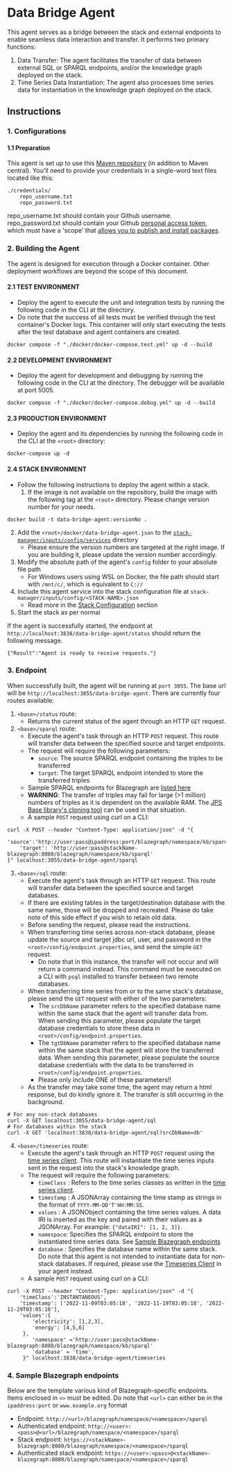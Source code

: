 # Data Bridge Agent
This agent serves as a bridge between the stack and external endpoints to enable seamless data interaction and transfer. It performs two primary functions:
1) Data Transfer: The agent facilitates the transfer of data between external SQL or SPARQL endpoints, and/or the knowledge graph deployed on the stack.
2) Time Series Data Instantiation: The agent also processes time series data for instantiation in the knowledge graph deployed on the stack.

## Instructions
### 1. Configurations
#### 1.1 Preparation
This agent is set up to use this [Maven repository](https://maven.pkg.github.com/cambridge-cares/TheWorldAvatar/) (in addition to Maven central).
You'll need to provide  your credentials in a single-word text files located like this:
```
./credentials/
    repo_username.txt
    repo_password.txt
```
repo_username.txt should contain your Github username. repo_password.txt should contain your Github [personal access token](https://docs.github.com/en/github/authenticating-to-github/creating-a-personal-access-token),
which must have a 'scope' that [allows you to publish and install packages](https://docs.github.com/en/packages/working-with-a-github-packages-registry/working-with-the-apache-maven-registry#authenticating-to-github-packages).

### 2. Building the Agent
The agent is designed for execution through a Docker container. Other deployment workflows are beyond the scope of this document.

#### 2.1 **TEST ENVIRONMENT**
- Deploy the agent to execute the unit and integration tests by running the following code in the CLI at the <root> directory. 
- Do note that the success of all tests must be verified through the test container's Docker logs. This container will only start executing the tests after the test database and agent containers are created.
```
docker compose -f "./docker/docker-compose.test.yml" up -d --build
```

#### 2.2 **DEVELOPMENT ENVIRONMENT**
- Deploy the agent for development and debugging by running the following code in the CLI at the directory. The debugger will be available at port 5005.
```
docker compose -f "./docker/docker-compose.debug.yml" up -d --build
```

#### 2.3 **PRODUCTION ENVIRONMENT**
- Deploy the agent and its dependencies by running the following code in the CLI at the `<root>` directory:
```
docker-compose up -d
```

#### 2.4 **STACK ENVIRONMENT**
- Follow the following instructions to deploy the agent within a stack.
  1) If the image is not available on the repository, build the image with the following tag at the `<root>` directory. Please change version number for your needs.
```
docker build -t data-bridge-agent:versionNo .
```
  2) Add the `<root>/docker/data-bridge-agent.json` to the [`stack-manager/inputs/config/services`](https://github.com/cambridge-cares/TheWorldAvatar/blob/main/Deploy/stacks/dynamic/stack-manager/inputs/config/services) directory
     - Please ensure the version numbers are targeted at the right image. If you are building it, please update the version number accordingly.
  3) Modify the absolute path of the agent's `config` folder to your absolute file path
     - For Windows users using WSL on Docker, the file path should start with `/mnt/c/`, which is equivalent to `C://`
  4) Include this agent service into the stack configuration file at `stack-manager/inputs/config/<STACK-NAME>.json`
     - Read more in the [Stack Configuration](https://github.com/cambridge-cares/TheWorldAvatar/tree/main/Deploy/stacks/dynamic/stack-manager) section
  5) Start the stack as per normal

If the agent is successfully started, the endpoint at `http://localhost:3838/data-bridge-agent/status` should return the following message.
```
{"Result":"Agent is ready to receive requests."}
```

### 3. Endpoint
When successfully built, the agent will be running at `port 3055`. The base url will be `http://localhost:3055/data-bridge-agent`.
There are currently four routes available:

1. `<base>/status` route:
   - Returns the current status of the agent through an HTTP `GET` request.
2. `<base>/sparql` route:
    - Execute the agent's task through an HTTP `POST` request. This route will transfer data between the specified source and target endpoints.
    - The request will require the following parameters:
      - `source`: The source SPARQL endpoint containing the triples to be transferred 
      - `target`: The target SPARQL endpoint intended to store the transferred triples
    - Sample SPARQL endpoints for Blazegraph are [listed here](#4-sample-blazegraph-endpoints)
    - **WARNING**: The transfer of triples may fail for large (>1 million) numbers of triples as it is dependent on the available RAM. The [JPS Base library's cloning tool](https://github.com/cambridge-cares/TheWorldAvatar/blob/main/JPS_BASE_LIB/src/main/java/uk/ac/cam/cares/jps/base/tools/cloning/CloningTool.java) can be used in that situation.
    - A sample `POST` request using curl on a CLI:
```
curl -X POST --header "Content-Type: application/json" -d "{
    'source':'http://user:pass@ipaddress:port/blazegraph/namespace/kb/sparql',
    'target': 'http://user:pass@stackName-blazegraph:8080/blazegraph/namespace/kb/sparql'
}" localhost:3055/data-bridge-agent/sparql 
```

3. `<base>/sql` route:
   - Execute the agent's task through an HTTP `GET` request. This route will transfer data between the specified source and target databases.
   - If there are existing tables in the target/destination database with the same name, those will be dropped and recreated. Please do take note of this side effect if you wish to retain old data.
   - Before sending the request, please read the instructions.
   - When transferring time series across non-stack database, please update the source and target jdbc url, user, and password in the `<root>/config/endpoint.properties`, and send the simple `GET` request.
     - Do note that in this instance, the transfer will not occur and will return a command instead. This command must be executed on a CLI with `psql` installed to transfer between two remote databases.
   - When transferring time series from or to the same stack's database, please send the `GET` request with either of the two parameters:
       - The `srcDbName` parameter refers to the specified database name within the same stack that the agent will transfer data from. When sending this parameter, please populate the target database credentials to store these data in `<root>/config/endpoint.properties`.
       - The `tgtDbName` parameter refers to the specified database name within the same stack that the agent will store the transferred data. When sending this parameter, please populate the source database credentials with the data to be transferred in `<root>/config/endpoint.properties`.
       - Please only include ONE of these parameters!!
   - As the transfer may take some time, the agent may return a html response, but do kindly ignore it. The transfer is still occurring in the background.
```
# For any non-stack databases
curl -X GET localhost:3055/data-bridge-agent/sql
# For databases within the stack
curl -X GET 'localhost:3838/data-bridge-agent/sql?srcDbName=db'
```

4. `<base>/timeseries` route:
    - Execute the agent's task through an HTTP `POST` request using the [time series client](https://github.com/cambridge-cares/TheWorldAvatar/tree/main/JPS_BASE_LIB/src/main/java/uk/ac/cam/cares/jps/base/timeseries). This route will instantiate the time series inputs sent in the request into the stack's knowledge graph.
    - The request will require the following parameters:
      - `timeClass` : Refers to the time series classes as written in the [time series client](https://github.com/cambridge-cares/TheWorldAvatar/tree/main/JPS_BASE_LIB/src/main/java/uk/ac/cam/cares/jps/base/timeseries#instantiation-in-kg).
      - `timestamp` : A JSONArray containing the time stamp as strings in the format of `YYYY-MM-DD'T'HH:MM:SS`.
      - `values` : A JSONObject containing the time series values. A data IRI is inserted as the key and paired with their values as a JSONArray. For example: `{"dataIRI": [1, 2, 3]}`.
      - `namespace`: Specifies the SPARQL endpoint to store the instantiated time series data.  See [Sample Blazegraph endpoints](#4-sample-blazegraph-endpoints)
      - `database` : Specifies the database name within the same stack. Do note that this agent is not intended to instantiate data for non-stack databases. If required, please use the [Timeseries Client](https://github.com/cambridge-cares/TheWorldAvatar/tree/main/JPS_BASE_LIB/src/main/java/uk/ac/cam/cares/jps/base/timeseries) in your agent instead. 
    - A sample `POST` request using curl on a CLI:
```
curl -X POST --header "Content-Type: application/json" -d "{
    'timeClass':'INSTANTANEOUS',
    'timestamp': ['2022-11-09T03:05:18', '2022-11-19T03:05:18', '2022-11-29T03:05:18'],
    'values':{
        'electricity': [1,2,3],
        'energy': [4,5,6]
     },
        'namespace' ='http://user:pass@stackName-blazegraph:8080/blazegraph/namespace/kb/sparql'
        'database' = 'time',
     }" localhost:3838/data-bridge-agent/timeseries 
```

### 4. Sample Blazegraph endpoints
Below are the template various kind of Blazegraph-specific endpoints. Items enclosed in `<>` must be edited. Do note that `<url>` can either be in the `ipaddress:port` or `www.example.org` format

- Endpoint: `http://<url>/blazegraph/namespace/<namespace>/sparql`
- Authenticated endpoint: `http://<user>:<pass>@<url>/blazegraph/namespace/<namespace>/sparql`
- Stack endpoint: `https://<stackName>-blazegraph:8080/blazegraph/namespace/<namespace>/sparql`
- Authenticated stack endpoint: `https://<user>:<pass>@<stackName>-blazegraph:8080/blazegraph/namespace/<namespace>/sparql`

